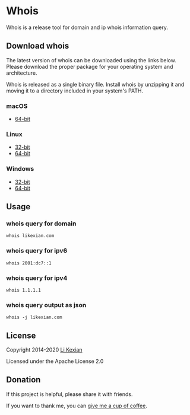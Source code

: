 # Whois

Whois is a release tool for domain and ip whois information query.

## Download whois

The latest version of whois can be downloaded using the links below. Please download the proper package for your operating system and architecture.

Whois is released as a single binary file. Install whois by unzipping it and moving it to a directory included in your system's PATH.

### macOS

- [64-bit](https://github.com/likexian/whois-go/releases/download/v1.7.2/whois-darwin-amd64.zip)

### Linux

- [32-bit](https://github.com/likexian/whois-go/releases/download/v1.7.2/whois-linux-386.zip)
- [64-bit](https://github.com/likexian/whois-go/releases/download/v1.7.2/whois-linux-amd64.zip)

### Windows

- [32-bit](https://github.com/likexian/whois-go/releases/download/v1.7.2/whois-windows-386.zip)
- [64-bit](https://github.com/likexian/whois-go/releases/download/v1.7.2/whois-windows-amd64.zip)

## Usage

### whois query for domain

```shell
whois likexian.com
```

### whois query for ipv6

```shell
whois 2001:dc7::1
```

### whois query for ipv4

```shell
whois 1.1.1.1
```

### whois query output as json

```shell
whois -j likexian.com
```

## License

Copyright 2014-2020 [Li Kexian](https://www.likexian.com/)

Licensed under the Apache License 2.0

## Donation

If this project is helpful, please share it with friends.

If you want to thank me, you can [give me a cup of coffee](https://www.likexian.com/donate/).

